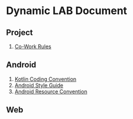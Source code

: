 # Dynamic LAB Document

## Project
1. [Co-Work Rules](https://github.com/Dynamic-LAB/Document/blob/main/Co-Work_Rules.md)

## Android
1. [Kotlin Coding Convention](https://github.com/Dynamic-LAB/Document/blob/main/Kotlin_Coding_Convention.md)
2. [Android Style Guide](https://github.com/Dynamic-LAB/Document/blob/main/Android_Kotlin_Style_Guide.md)
3. [Android Resource Convention](https://github.com/Dynamic-LAB/Document/blob/main/Android_Resource_Convention.md)

## Web
